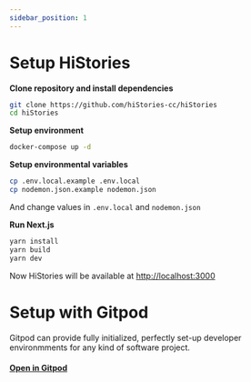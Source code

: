 ```yaml
---
sidebar_position: 1
---
```


# Setup HiStories


**Clone repository and install dependencies**
```bash
git clone https://github.com/hiStories-cc/hiStories
cd hiStories
```

**Setup environment**
```bash
docker-compose up -d
```

**Setup environmental variables**
```bash
cp .env.local.example .env.local
cp nodemon.json.example nodemon.json
```
And change values in `.env.local` and `nodemon.json`

**Run Next.js**
```bash
yarn install
yarn build
yarn dev
```

Now HiStories will be available at [http://localhost:3000](http://localhost:3000)

# Setup with Gitpod

Gitpod can provide fully initialized, perfectly set-up developer environmments for any kind of software project. 

#### [Open in Gitpod](https://gitpod.io/#https://github.com/hiStories-cc/hiStories)

